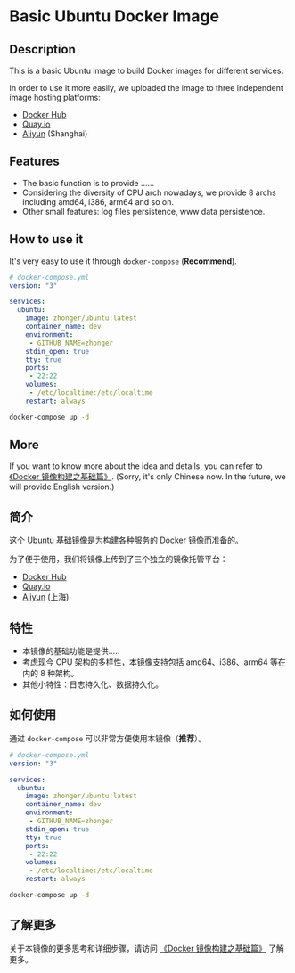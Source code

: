 # Basic Ubuntu Docker Image

## Description

This is a basic Ubuntu image to build Docker images for different services.

In order to use it more easily, we uploaded the image to three independent image hosting platforms:

- [Docker Hub](https://hub.docker.com/r/zhonger/ubuntu)
- [Quay.io](https://quay.io/repository/zhonger/ubuntu)
- [Aliyun](https://registry.cn-shanghai.aliyuncs.com/zhonger/ubuntu) (Shanghai)

## Features

- The basic function is to provide ......
- Considering the diversity of CPU arch nowadays, we provide 8 archs including amd64, i386, arm64 and so on.
- Other small features: log files persistence, www data persistence.

## How to use it

It's very easy to use it through `docker-compose` (**Recommend**).

```yaml
# docker-compose.yml
version: "3"

services:
  ubuntu:
    image: zhonger/ubuntu:latest
    container_name: dev
    environment:
     - GITHUB_NAME=zhonger
    stdin_open: true
    tty: true
    ports:
     - 22:22
    volumes:
     - /etc/localtime:/etc/localtime
    restart: always
```

```bash
docker-compose up -d
```

## More

If you want to know more about the idea and details, you can refer to [《Docker 镜像构建之基础篇》](https://lisz.me/tech/docker/docker-build-begin.html). (Sorry, it's only Chinese now. In the future, we will provide English version.)

## 简介

这个 Ubuntu 基础镜像是为构建各种服务的 Docker 镜像而准备的。

为了便于使用，我们将镜像上传到了三个独立的镜像托管平台：

- [Docker Hub](https://hub.docker.com/r/zhonger/ubuntu)
- [Quay.io](https://quay.io/repository/zhonger/ubuntu)
- [Aliyun](https://registry.cn-shanghai.aliyuncs.com/zhonger/ubuntu) (上海)

## 特性

- 本镜像的基础功能是提供.....
- 考虑现今 CPU 架构的多样性，本镜像支持包括 amd64、i386、arm64 等在内的 8 种架构。
- 其他小特性：日志持久化、数据持久化。

## 如何使用

通过 `docker-compose` 可以非常方便使用本镜像（**推荐**）。

```yaml
# docker-compose.yml
version: "3"

services:
  ubuntu:
    image: zhonger/ubuntu:latest
    container_name: dev
    environment:
     - GITHUB_NAME=zhonger
    stdin_open: true
    tty: true
    ports:
     - 22:22
    volumes:
     - /etc/localtime:/etc/localtime
    restart: always
```

```bash
docker-compose up -d
```

## 了解更多

关于本镜像的更多思考和详细步骤，请访问 [《Docker 镜像构建之基础篇》](https://lisz.me/tech/docker/docker-build-begin.html) 了解更多。